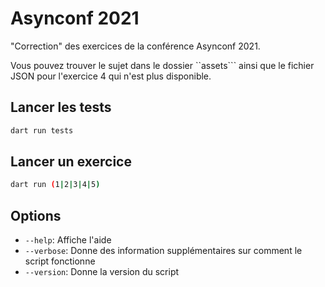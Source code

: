 # Asynconf 2021

"Correction" des exercices de la conférence Asynconf 2021. 

Vous pouvez trouver le sujet dans le dossier ``assets``` ainsi que le fichier JSON pour l'exercice 4 
qui n'est plus disponible.

## Lancer les tests
```bash
dart run tests
```

## Lancer un exercice
```bash
dart run (1|2|3|4|5)
```

## Options
- ``--help``: Affiche l'aide
- ``--verbose``: Donne des information supplémentaires sur comment le script fonctionne
- ``--version``: Donne la version du script